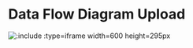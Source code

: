 # Data Flow Diagram Upload

![](/_images/data-flow-upload.drawio.png ':include :type=iframe width=600 height=295px')
